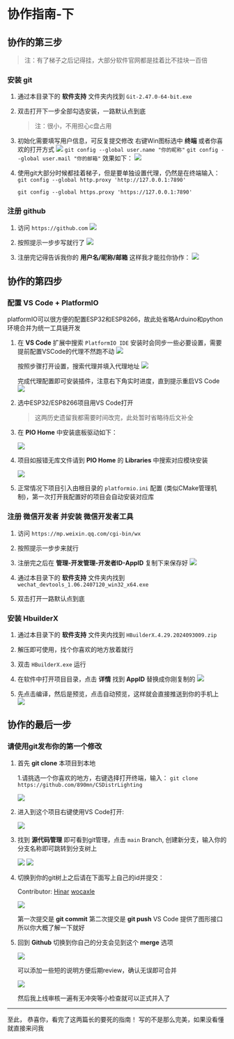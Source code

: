 # 协作指南-下

## 协作的第三步

> 注：有了梯子之后记得挂，大部分软件官网都是挂着比不挂块一百倍

### 安装 git

1. 通过本目录下的 **软件支持** 文件夹内找到 `Git-2.47.0-64-bit.exe`

2. 双击打开下一步全部勾选安装，一路默认点到底
    > 注：很小，不用担心c盘占用

3. 初始化需要填写用户信息，可反复提交修改
    右键Win图标选中 **终端** 或者你喜欢的打开方式
    ![](Pic/git-2.jpg)
    `git config --global user.name "你的昵称"`
    `git config --global user.mail "你的邮箱"`
    效果如下：
    ![](Pic/git-1.jpg)

4. 使用git大部分时候都挂着梯子，但是要单独设置代理，仍然是在终端输入：
    `git config --global http.proxy 'http://127.0.0.1:7890'`
 
    `git config --global https.proxy 'https://127.0.0.1:7890'`

### 注册 github

1. 访问 `https://github.com`
    ![](Pic/github-1.jpg)

2. 按照提示一步步写就行了
    ![](Pic/github-2.jpg)

3. 注册完记得告诉我你的 **用户名/昵称/邮箱** 这样我才能拉你协作：
    ![](Pic/github-3.jpg)

## 协作的第四步

### 配置 VS Code + PlatformIO

platformIO可以很方便的配置ESP32和ESP8266，故此处省略Arduino和python环境合并为统一工具链开发

1. 在 **VS Code** 扩展中搜索 `PlatformIO IDE` 
    安装时会同步一些必要设置，需要提前配置VSCode的代理不然跑不动
    ![](Pic/VSCode-6.jpg)

    按照步骤打开设置，搜索代理并填入代理地址
    ![](Pic/VSCode-7.jpg)

    完成代理配置即可安装插件，注意右下角实时进度，直到提示重启VS Code
    ![](Pic/markdownExtended-3.jpg)

2. 选中ESP32/ESP8266项目用VS Code打开

    > 这两历史遗留我都需要时间改完，此处暂时省略待后文补全

3. 在 **PIO Home** 中安装底板驱动如下：

    ![](Pic/VSCode-8.jpg)

4. 项目如报错无库文件请到 **PIO Home** 的 **Libraries** 中搜索对应模块安装

    ![](Pic/VSCode-8.jpg)

5. 正常情况下项目引入由根目录的 `platformio.ini` 配置 (类似CMake管理机制)，第一次打开我配置好的项目会自动安装对应库

### 注册 微信开发者 并安装 微信开发者工具

1. 访问 `https://mp.weixin.qq.com/cgi-bin/wx`

2. 按照提示一步步来就行

3. 注册完之后在 **管理-开发管理-开发者ID-AppID** 复制下来保存好
    ![](Pic/xcx-1.jpg)

4. 通过本目录下的 **软件支持** 文件夹内找到 `wechat_devtools_1.06.2407120_win32_x64.exe`

5. 双击打开一路默认点到底

### 安装 HbuilderX

1. 通过本目录下的 **软件支持** 文件夹内找到 `HBuilderX.4.29.2024093009.zip`

2. 解压即可使用，找个你喜欢的地方放着就行

3. 双击 `HBuilderX.exe` 运行

4. 在软件中打开项目目录，点击 **详情** 找到 **AppID** 替换成你刚复制的
    ![](Pic/xcx-2.jpg)

5. 先点击编译，然后是预览，点击自动预览，这样就会直接推送到你的手机上
    ![](Pic/xcx-3.jpg)

## 协作的最后一步

### 请使用git发布你的第一个修改

1. 首先 **git clone** 本项目到本地

    1.请挑选一个你喜欢的地方，右键选择打开终端，输入：
    `git clone https://github.com/890mn/CSDistrLighting`

    ![](Pic/github-4.jpg)

2. 进入到这个项目右键使用VS Code打开:

    ![](Pic/github-5.jpg)

3. 找到 **源代码管理** 即可看到git管理，点击 `main` Branch, 创建新分支，输入你的分支名称即可跳转到分支树上

    ![](Pic/github-6.jpg)
    ![](Pic/github-7.jpg)

4. 切换到你的git树上之后请在下面写上自己的id并提交：

    Contributor:
    [Hinar](https://github.com/890mn)
    [wocaxle](https://github.com/wocaxle)
    <!-- 模仿格式接在后面 --> 
    <!--
    [你的昵称](https://github.com/你的个人主页)
    --> 

    ![](Pic/github-8.jpg)

    第一次提交是 **git commit**
    第二次提交是 **git push**
    VS Code 提供了图形接口所以你大概了解一下就好

5. 回到 **Github** 切换到你自己的分支会见到这个 **merge** 选项

    ![](Pic/github-9.jpg)

    可以添加一些短的说明方便后期review，确认无误即可合并

    ![](Pic/github-10.jpg)

    然后我上线审核一遍有无冲突等小检查就可以正式并入了

---

至此，
恭喜你，看完了这两篇长的要死的指南！
写的不是那么完美，如果没看懂就直接来问我
